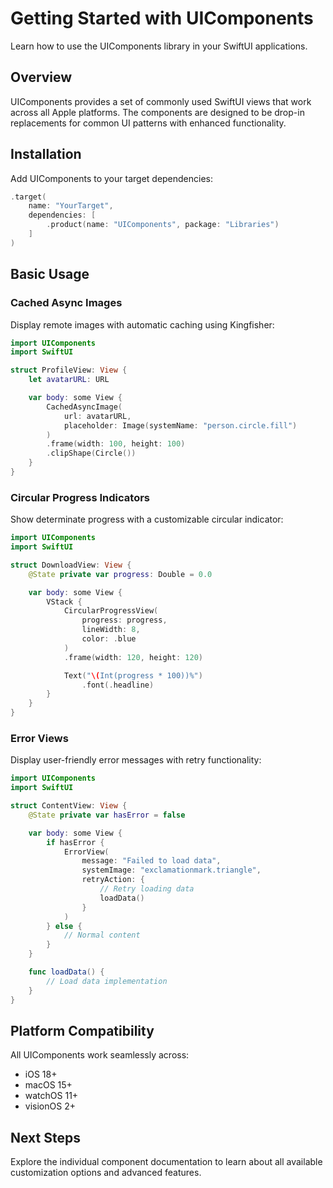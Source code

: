 # Getting Started with UIComponents

Learn how to use the UIComponents library in your SwiftUI applications.

## Overview

UIComponents provides a set of commonly used SwiftUI views that work across all Apple platforms. The components are designed to be drop-in replacements for common UI patterns with enhanced functionality.

## Installation

Add UIComponents to your target dependencies:

```swift
.target(
    name: "YourTarget",
    dependencies: [
        .product(name: "UIComponents", package: "Libraries")
    ]
)
```

## Basic Usage

### Cached Async Images

Display remote images with automatic caching using Kingfisher:

```swift
import UIComponents
import SwiftUI

struct ProfileView: View {
    let avatarURL: URL

    var body: some View {
        CachedAsyncImage(
            url: avatarURL,
            placeholder: Image(systemName: "person.circle.fill")
        )
        .frame(width: 100, height: 100)
        .clipShape(Circle())
    }
}
```

### Circular Progress Indicators

Show determinate progress with a customizable circular indicator:

```swift
import UIComponents
import SwiftUI

struct DownloadView: View {
    @State private var progress: Double = 0.0

    var body: some View {
        VStack {
            CircularProgressView(
                progress: progress,
                lineWidth: 8,
                color: .blue
            )
            .frame(width: 120, height: 120)

            Text("\(Int(progress * 100))%")
                .font(.headline)
        }
    }
}
```

### Error Views

Display user-friendly error messages with retry functionality:

```swift
import UIComponents
import SwiftUI

struct ContentView: View {
    @State private var hasError = false

    var body: some View {
        if hasError {
            ErrorView(
                message: "Failed to load data",
                systemImage: "exclamationmark.triangle",
                retryAction: {
                    // Retry loading data
                    loadData()
                }
            )
        } else {
            // Normal content
        }
    }

    func loadData() {
        // Load data implementation
    }
}
```

## Platform Compatibility

All UIComponents work seamlessly across:
- iOS 18+
- macOS 15+
- watchOS 11+
- visionOS 2+

## Next Steps

Explore the individual component documentation to learn about all available customization options and advanced features.
